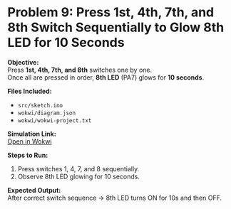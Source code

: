 # Problem 9: Press 1st, 4th, 7th, and 8th Switch Sequentially to Glow 8th LED for 10 Seconds

**Objective:**  
Press **1st, 4th, 7th, and 8th** switches one by one.  
Once all are pressed in order, **8th LED** (PA7) glows for **10 seconds**.

**Files Included:**  
- `src/sketch.ino`  
- `wokwi/diagram.json`  
- `wokwi/wokwi-project.txt`

**Simulation Link:**  
[Open in Wokwi](https://wokwi.com/projects/444042580101736449)

**Steps to Run:**  
1. Press switches 1, 4, 7, and 8 sequentially.  
2. Observe 8th LED glowing for 10 seconds.

**Expected Output:**  
After correct switch sequence → 8th LED turns ON for 10s and then OFF.
